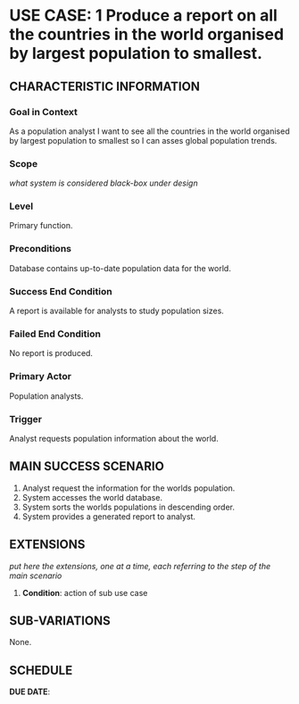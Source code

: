 # USE CASE: 1 Produce a report on all the countries in the world organised by largest population to smallest.

## CHARACTERISTIC INFORMATION

### Goal in Context

As a population analyst I want to see all the countries in the world organised by largest population to smallest so I can asses global population trends.

### Scope

*what system is considered black-box under design*

### Level

Primary function.

### Preconditions

Database contains up-to-date population data for the world.

### Success End Condition

A report is available for analysts to study population sizes.

### Failed End Condition

No report is produced.

### Primary Actor

Population analysts.

### Trigger

Analyst requests population information about the world.

## MAIN SUCCESS SCENARIO

1. Analyst request the information for the worlds population.
2. System accesses the world database.
3. System sorts the worlds populations in descending order.
4. System provides a generated report to analyst.

## EXTENSIONS

*put here the extensions, one at a time, each referring to the step of the main scenario*

1. **Condition**: action of sub use case

## SUB-VARIATIONS

None.

## SCHEDULE

**DUE DATE**: 

